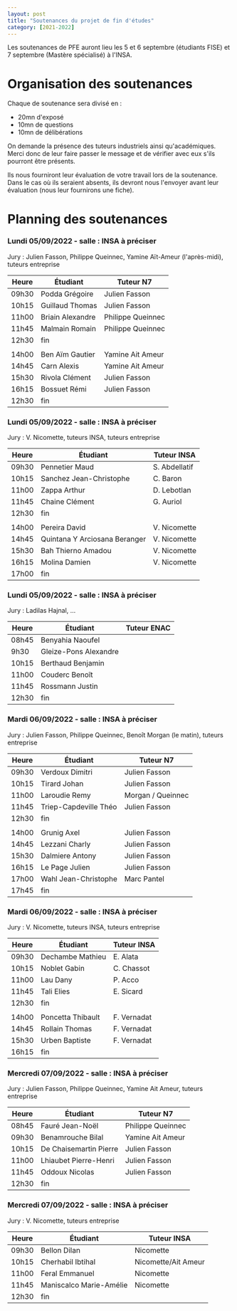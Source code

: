 ```yaml
---
layout: post
title: "Soutenances du projet de fin d'études"
category: [2021-2022]
---
```


Les soutenances de PFE auront lieu les 5 et 6 septembre (étudiants FISE) et 7 septembre (Mastère spécialisé) à l'INSA. 

# Organisation des soutenances

Chaque de soutenance sera divisé en :
  * 20mn d'exposé
  * 10mn de questions
  * 10mn de délibérations

On demande la présence des tuteurs industriels ainsi qu'académiques.
Merci donc de leur faire passer le message et de vérifier avec eux
s'ils pourront être présents.

Ils nous fourniront leur évaluation de votre travail lors de la soutenance.
Dans le cas où ils seraient absents, ils devront nous l'envoyer avant leur
évaluation (nous leur fournirons une fiche).

# Planning des soutenances

### Lundi 05/09/2022 - salle : INSA à préciser

Jury : Julien Fasson, Philippe Queinnec, Yamine Aït-Ameur (l'après-midi), tuteurs entreprise

| Heure | Étudiant | Tuteur N7 | 
| ----- | -------- | --------- | 
| 09h30 | Podda Grégoire | Julien Fasson
| 10h15 | Guillaud Thomas | Julien Fasson
| 11h00 | Briain Alexandre | Philippe Queinnec
| 11h45 | Malmain Romain | Philippe Queinnec
| 12h30 | fin
||
| 14h00 | Ben Aïm Gautier | Yamine Ait Ameur
| 14h45 | Carn Alexis | Yamine Ait Ameur
| 15h30 | Rivola Clément | Julien Fasson
| 16h15 | Bossuet Rémi | Julien Fasson
| 12h30 | fin 

### Lundi 05/09/2022 - salle : INSA à préciser

Jury : V. Nicomette, tuteurs INSA, tuteurs entreprise

| Heure | Étudiant | Tuteur INSA | 
| ----- | -------- | ----------- | 
09h30 | Pennetier Maud | S. Abdellatif
10h15 | Sanchez Jean-Christophe | C. Baron
11h00 | Zappa Arthur | D. Lebotlan
11h45 | Chaine Clément | G. Auriol
12h30 | fin 
||
14h00 | Pereira David | V. Nicomette
14h45 | Quintana Y Arciosana Beranger | V. Nicomette
15h30 | Bah Thierno Amadou | V. Nicomette
16h15 | Molina Damien | V. Nicomette
17h00 | fin

### Lundi 05/09/2022 - salle : INSA à préciser

Jury : Ladilas Hajnal, ...

| Heure | Étudiant | Tuteur ENAC | 
| ----- | -------- | ----------- | 
08h45 | Benyahia Naoufel |
9h30 | Gleize-Pons Alexandre  |
10h15 | Berthaud Benjamin |
11h00 | Couderc Benoît |
11h45 | Rossmann Justin |
12h30 | fin

### Mardi 06/09/2022 - salle : INSA à préciser

Jury : Julien Fasson, Philippe Queinnec, Benoît Morgan (le matin), tuteurs entreprise

| Heure | Étudiant | Tuteur N7 | 
| ----- | -------- | --------- | 
09h30 | Verdoux Dimitri | Julien Fasson
10h15 | Tirard Johan | Julien Fasson
11h00 | Laroudie Remy | Morgan / Queinnec
11h45 | Triep-Capdeville Théo | Julien Fasson
12h30 | fin |
|| 
14h00 | Grunig Axel | Julien Fasson
14h45 | Lezzani Charly | Julien Fasson
15h30 | Dalmiere Antony | Julien Fasson
16h15 | Le Page Julien | Julien Fasson
17h00 | Wahl Jean-Christophe | Marc Pantel
17h45 | fin |

### Mardi 06/09/2022 - salle : INSA à préciser

Jury : V. Nicomette, tuteurs INSA, tuteurs entreprise

| Heure | Étudiant | Tuteur INSA | 
| ----- | -------- | ----------- | 
09h30 | Dechambe Mathieu | E. Alata
10h15 | Noblet Gabin | C. Chassot
11h00 | Lau Dany | P. Acco
11h45 | Tali Elies | E. Sicard
12h30 | fin |
|| 
14h00 | Poncetta Thibault | F. Vernadat
14h45 | Rollain Thomas | F. Vernadat
15h30 | Urben Baptiste | F. Vernadat
16h15 | fin |

###  Mercredi 07/09/2022 - salle : INSA à préciser

Jury : Julien Fasson, Philippe Queinnec, Yamine Ait Ameur, tuteurs entreprise

| Heure | Étudiant | Tuteur N7 | 
| ----- | -------- | --------- | 
08h45 | Fauré Jean-Noël | Philippe Queinnec
09h30 | Benamrouche Bilal | Yamine Ait Ameur
10h15 | De Chaisemartin Pierre | Julien Fasson
11h00 | Lhiaubet Pierre-Henri | Julien Fasson
11h45 | Oddoux Nicolas | Julien Fasson
12h30 | fin |

###  Mercredi 07/09/2022 - salle : INSA à préciser

Jury : V. Nicomette, tuteurs entreprise

| Heure | Étudiant | Tuteur INSA | 
| ----- | -------- | ----------- | 
09h30 | Bellon Dilan | Nicomette
10h15 | Cherhabil Ibtihal | Nicomette/Ait Ameur
11h00 | Feral Emmanuel | Nicomette
11h45 | Maniscalco Marie-Amélie | Nicomette
12h30 | fin |

